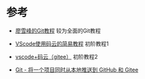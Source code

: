 # 参考


* [廖雪峰的Git教程](https://www.liaoxuefeng.com/wiki/896043488029600) 较为全面的Git教程


* [VScode使用码云的简易教程](https://blog.csdn.net/weixin_46571373/article/details/107525877) 初阶教程1
* [vscode+码云（gitee）](https://zhuanlan.zhihu.com/p/428697175) 初阶教程2
  

* [Git - 将一个项目同时从本地推送到 GitHub 和 Gitee](https://www.cnblogs.com/poloyy/p/12215199.html)
